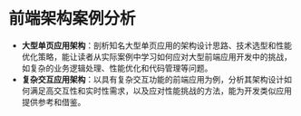 # 前端架构案例分析

- **大型单页应用架构**：剖析知名大型单页应用的架构设计思路、技术选型和性能优化策略，能让读者从实际案例中学习如何应对大型前端应用开发中的挑战，如复杂的业务逻辑处理、性能优化和代码管理等问题。
- **复杂交互应用架构**：以具有复杂交互功能的前端应用为例，分析其架构设计如何满足高交互性和实时性需求，以及应对性能挑战的方法，能为开发类似应用提供参考和借鉴。
